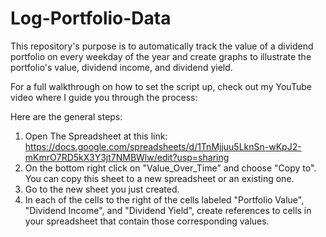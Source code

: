 # Log-Portfolio-Data
This repository's purpose is to automatically track the value of a dividend portfolio on every weekday of the year and create graphs to illustrate the portfolio's value,
dividend income, and dividend yield.

For a full walkthrough on how to set the script up, check out my YouTube video where I guide you through the process: 

Here are the general steps:

1. Open The Spreadsheet at this link: https://docs.google.com/spreadsheets/d/1TnMjjuu5LknSn-wKpJ2-mKmrO7RD5kX3Y3jt7NMBWlw/edit?usp=sharing
2. On the bottom right click on "Value_Over_Time" and choose "Copy to".  You can copy this sheet to a new spreadsheet or an existing one.
3. Go to the new sheet you just created.
4. In each of the cells to the right of the cells labeled "Portfolio Value", "Dividend Income", and "Dividend Yield", create references to cells in your spreadsheet that contain those corresponding values.
